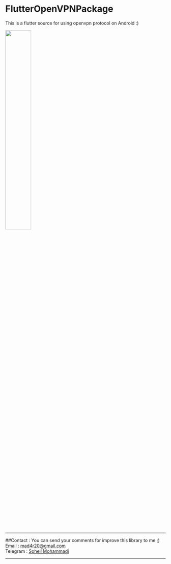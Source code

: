 # FlutterOpenVPNPackage
This is a flutter source for using openvpn protocol on Android :)

<img src="https://repository-images.githubusercontent.com/305045821/87d64100-1130-11eb-8a18-bf44dbb1a003" width="40%"/> 


-------------------------------------------------------------------------------------
##Contact :
You can send your comments for improve this library to me ;) 
Email : mad4r20@gmail.com </br>
Telegram : <a href="https://t.me/Soheil_4ever">Soheil Mohammadi</a> </br>

-------------------------------------------------------------------------------------
